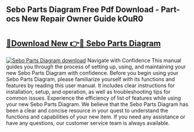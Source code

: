 ## Sebo Parts Diagram Free Pdf Download - Part-ocs New Repair Owner Guide kOuR0

# <h2><a href="http://dfmqzd.blite.top/?on=Sebo+Parts+Diagram">🔗Download New 👉🔴 Sebo Parts Diagram</a></h2>

[![Sebo Parts Diagram download](https://i.imgur.com/lujVjoI.png)](http://dfmqzd.blite.top/?on=Sebo+Parts+Diagram)
Navigate with Confidence This manual guides you through the process of setting up, using, and maintaining your new Sebo Parts Diagram with confidence. Before you begin using your Sebo Parts Diagram, please familiarize yourself with its functions and features by reading this user manual. It includes clear instructions for installation, setup, and operation, as well as troubleshooting tips for common issues. Experience the efficiency of list of features while using your new Sebo Parts Diagram. We believe that the Sebo Parts Diagram has been a clear and concise resource in your quest to understand the functions and capabilities of your new item. If you need any assistance or have any questions, our customer service team is always available.
